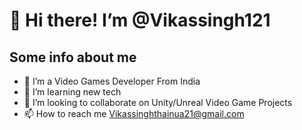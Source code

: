 # 👋 Hi there! I’m @Vikassingh121

## Some info about me
- 👀 I’m a Video Games Developer From India
- 🌱 I’m learning new tech
- 💞️ I’m looking to collaborate on Unity/Unreal Video Game Projects
- 📫 How to reach me Vikassinghthainua21@gmail.com

<!---
Vikassingh121/Vikassingh121 is a ✨ special ✨ repository because its `README.md` (this file) appears on your GitHub profile.
You can click the Preview link to take a look at your changes.
--->
